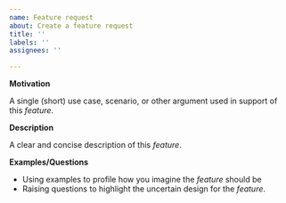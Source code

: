 ```yaml
---
name: Feature request
about: Create a feature request
title: ''
labels: ''
assignees: ''

---
```


**Motivation**

A single (short) use case, scenario, or other argument used in support of this *feature*.

**Description**

A clear and concise description of this *feature*.

**Examples/Questions**

- Using examples to profile how you imagine the *feature* should be
- Raising questions to highlight the uncertain design for the *feature*.
